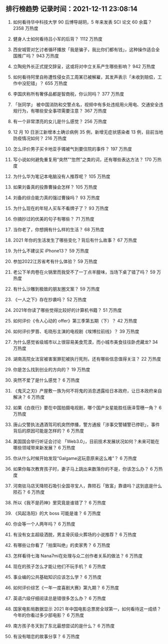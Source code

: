 
## 排行榜趋势 记录时间：2021-12-11 23:08:14
  
  1. 如何看待华中科技大学 90 后博导胡玥，5 年来发表 SCI 论文 60 余篇？ 2358 万热度
    
  2. 健身人士如何看待吕小军的后背？ 1112 万热度
    
  3. 西安城管对乞讨者循环播放「我是骗子，我比你们都有钱」，这种操作适合全国推广吗？ 943 万热度
    
  4. 立陶宛外长正式提交辞呈，这或将对中立关系产生哪些影响？ 942 万热度
    
  5. 如何看待阿里自称遭性侵女员工周某已被解雇，其发声表示「未收到赔偿，工作中没犯错」？ 655 万热度
    
  6. 李国庆称所有奢侈品都是智商税，你认同吗？ 377 万热度
    
  7. 「张同学」 被中国消防和交警点名，视频中有多处违规用火用电、交通安全违规行为，有哪些安全事项需要注意？ 367 万热度
    
  8. 有一个非常漂亮的女儿是什么感觉？ 256 万热度
    
  9. 12 月 10 日浙江新增本土确诊病例 35 例，新增无症状感染者 13 例，目前当地防疫情况如何？ 216 万热度
    
  10. 怎么评价男子买卡地亚手镯被气到要住院的事件？ 197 万热度
    
  11. 写小说如何避免重复用“突然”“忽然”之类的词，还有哪些表达方法？ 170 万热度
    
  12. 为什么华为笔记本电脑没有人推荐呢？ 105 万热度
    
  13. 如果刘备真的投靠曹操会怎样？ 105 万热度
    
  14. 刘备的综合能力真的强过曹操吗？ 93 万热度
    
  15. 为什么现在的年轻人买车不看牌子了？ 93 万热度
    
  16. 你摘抄过的优美的句子有哪些？ 71 万热度
    
  17. 当你老了，你想拥有什么样的生活？ 68 万热度
    
  18. 2021 年你的生活发生了哪些变化？背后有什么故事？ 67 万热度
    
  19. 为什么不建议买 iPhone13？ 59 万热度
    
  20. 参加2022江苏省考有什么体验？ 59 万热度
    
  21. 老公下羊肉卷在火锅里而我受不了一丁点羊膻味，当场下桌了错了吗？ 59 万热度
    
  22. 有什么沙雕到极致的朋友圈文案？ 59 万热度
    
  23. 《一人之下》存在抄袭吗？ 52 万热度
    
  24. 2021年你读了哪些觉得比较好的计算机书籍？ 51 万热度
    
  25. 如何评价《令人心动的 offer》第三季第五期（下）？ 42 万热度
    
  26. 如何评价罗晋、毛晓彤主演的电视剧《埃博拉前线》？ 39 万热度
    
  27. 为什么感觉省级城市以上很容易美食荒漠，而小城市美食往往卧虎藏龙? 34 万热度
    
  28. 湖南高院女法官被害案罪犯被执行死刑，还有哪些信息值得关注？ 22 万热度
    
  29. 你是怎么找到创业的方向的？ 19 万热度
    
  30. 突然不爱了是什么感觉？ 6 万热度
    
  31. 《鬼灭之刃》产屋敷一族为何不将鬼的消息透露给日本政府，让日本政府亲自解决？ 6 万热度
    
  32. 如果《白夜行》要在中国拍摄电视剧，哪个国产女星能胜任唐泽雪穗一角？ 6 万热度
    
  33. 唐山交警执法遇酒驾司机突然停播，警方通报「涉事交警辅警已停职」，事件背后的原因可能是怎样的？ 6 万热度
    
  34. 美国国会举行听证会讨论 「Web3.0」，目前技术发展状况如何？未来可能在哪些领域带来新发展？ 6 万热度
    
  35. 你从什么时候开始发现“Galgame这玩意原来这么难”？ 6 万热度
    
  36. 如果你每次教育孩子时，妻子马上跳出来数落你的不是，你该怎么办？ 6 万热度
    
  37. 河南驻马店天降陨石吸引全国寻宝人，靠陨石「致富」靠谱吗？这到底是什么陨石？ 6 万热度
    
  38. 所以《我不是药神》里究竟是谁错了？ 6 万热度
    
  39. 《风起洛阳》的大 boss 可能是谁？ 6 万热度
    
  40. 你会等一个人两年吗？ 6 万热度
    
  41. 有没有女主超级洒脱，男主骨灰级火葬场的小说推荐？ 6 万热度
    
  42. 有哪些让你看了「拍案叫绝」的卖家秀？ 6 万热度
    
  43. 怎样看待七海 Nana7mi在处理与众二创作者关系的做法？ 6 万热度
    
  44. 现在的孩子怎么才能让他们不玩手机？ 6 万热度
    
  45. 事业编的公共基础知识应该怎么学？ 6 万热度
    
  46. 如何评价综艺《一年一度喜剧大赛》第九期？ 6 万热度
    
  47. 英语六级仔细阅读总是错很多怎么办？ 6 万热度
    
  48. 国家电影局数据显示 2021 年中国电影总票房全球第一，如何看待这一成绩？今年的你看过多少部电影？ 6 万热度
    
  49. 南方孩子冬天到了东北最想尝试的是什么？ 6 万热度
    
  50. 有没有暗恋的故事分享？ 6 万热度
    